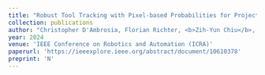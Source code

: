 ```yaml
---
title: "Robust Tool Tracking with Pixel-based Probabilities for Projected Geometric Primitives"
collection: publications
author: "Christopher D'Ambrosia, Florian Richter, <b>Zih-Yun Chiu</b>, Nikhil Shinde, Fei Liu, Henrik Christensen, Michael C. Yip"
year: 2024
venue: 'IEEE Conference on Robotics and Automation (ICRA)'
paperurl: 'https://ieeexplore.ieee.org/abstract/document/10610378'
preprint: 'N'
---
```

